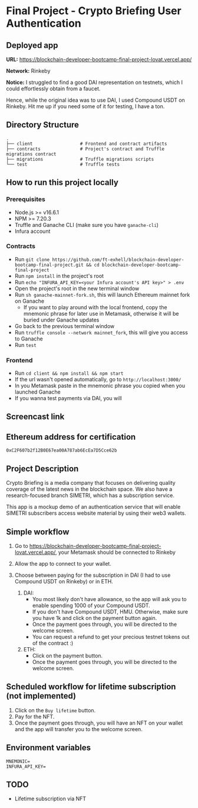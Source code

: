 # Final Project - Crypto Briefing User Authentication

## Deployed app
**URL:** https://blockchain-developer-bootcamp-final-project-lovat.vercel.app/

**Network:** Rinkeby

**Notice:** I struggled to find a good DAI representation on testnets, which I could effortlessly obtain from a faucet. 

Hence, while the original idea was to use DAI, I used Compound USDT on Rinkeby. Hit me up if you need some of it for testing, I have a ton.

## Directory Structure
    .
    ├── client                  # Frontend and contract artifacts
    ├── contracts               # Project's contract and Truffle migrations contract
    ├── migrations              # Truffle migrations scripts
    └── test                    # Truffle tests

## How to run this project locally

### Prerequisites
- Node.js >= v16.6.1
- NPM >= 7.20.3
- Truffle and Ganache CLI (make sure you have `ganache-cli`)
- Infura account

### Contracts
- Run `git clone https://github.com/ft-exhell/blockchain-developer-bootcamp-final-project.git && cd blockchain-developer-bootcamp-final-project`
- Run `npm install` in the project's root
- Run `echo "INFURA_API_KEY=<your Infura account's API key>" > .env`
- Open the project's root in the new terminal window
- Run `sh ganache-mainnet-fork.sh`, this will launch Ethereum mainnet fork on Ganache
    - If you want to play around with the local frontend, copy the mnemonic phrase for later use in Metamask, otherwise it will be buried under Ganache updates
- Go back to the previous terminal window
- Run `truffle console --network mainnet_fork`, this will give you access to Ganache
- Run `test` 

### Frontend
- Run `cd client && npm install && npm start`
- If the url wasn't opened automatically, go to `http://localhost:3000/`
- In you Metamask paste in the mnemonic phrase you copied when you launched Ganache
- If you wanna test payments via DAI, you will

## Screencast link

## Ethereum address for certification

`0xC2F607b2f12B0E67ea00A787ab6EcEa7D5Cce62b`

## Project Description

Crypto Briefing is a media company that focuses on delivering quality coverage of the latest news in the blockchain space. We also have a research-focused branch SIMETRI, which has a subscription service.

This app is a mockup demo of an authentication service that will enable SIMETRI subscribers access website material by using their web3 wallets. 

## Simple workflow

1. Go to https://blockchain-developer-bootcamp-final-project-lovat.vercel.app/, your Metamask should be connected to Rinkeby

2. Allow the app to connect to your wallet.

3. Choose between paying for the subscription in DAI (I had to use Compound USDT on Rinkeby) or in ETH.
    1. DAI: 
        - You most likely don't have allowance, so the app will ask you to enable spending 1000 of your Compound USDT.
        - If you don't have Compound USDT, HMU. Otherwise, make sure you have 1k and click on the payment button again.
        - Once the payment goes through, you will be directed to the welcome screen.
        - You can request a refund to get your precious testnet tokens out of the contract :)
    2. ETH:
        - Click on the payment button.
        - Once the payment goes through, you will be directed to the welcome screen.

## Scheduled workflow for lifetime subscription (not implemented)

1. Click on the `Buy lifetime` button.
2. Pay for the NFT.
3. Once the payment goes through, you will have an NFT on your wallet and the app will transfer you to the welcome screen.

## Environment variables
```
MNEMONIC=
INFURA_API_KEY=
```

## TODO
- Lifetime subscription via NFT